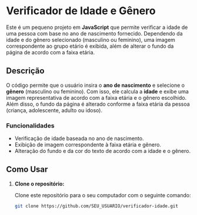 # Verificador de Idade e Gênero

Este é um pequeno projeto em **JavaScript** que permite verificar a idade de uma pessoa com base no ano de nascimento fornecido. Dependendo da idade e do gênero selecionado (masculino ou feminino), uma imagem correspondente ao grupo etário é exibida, além de alterar o fundo da página de acordo com a faixa etária.

## Descrição

O código permite que o usuário insira o **ano de nascimento** e selecione o **gênero** (masculino ou feminino). Com isso, ele calcula a **idade** e exibe uma imagem representativa de acordo com a faixa etária e o gênero escolhido. Além disso, o fundo da página é alterado conforme a faixa etária da pessoa (criança, adolescente, adulto ou idoso).

### Funcionalidades

- Verificação de idade baseada no ano de nascimento.
- Exibição de imagem correspondente à faixa etária e gênero.
- Alteração do fundo e da cor do texto de acordo com a idade e o gênero.

## Como Usar

1. **Clone o repositório:**
   
   Clone este repositório para o seu computador com o seguinte comando:

   ```bash
   git clone https://github.com/SEU_USUARIO/verificador-idade.git
